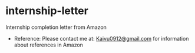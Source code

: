 # internship-letter
Internship completion letter from Amazon

- Reference:
  Please contact me at: Kaivu0912@gmail.com for information about references in Amazon

